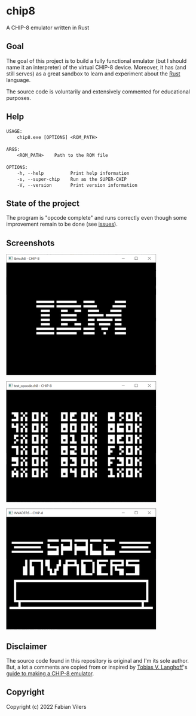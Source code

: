 # chip8

A CHIP-8 emulator written in Rust

## Goal

The goal of this project is to build a fully functional emulator (but I should name it an interpreter) of the virtual CHIP-8 device. Moreover, it has (and still serves) as a great sandbox to learn and experiment about the [Rust](https://www.rust-lang.org/) language.

The source code is voluntarily and extensively commented for educational purposes.

## Help

```
USAGE:
    chip8.exe [OPTIONS] <ROM_PATH>

ARGS:
    <ROM_PATH>    Path to the ROM file

OPTIONS:
    -h, --help          Print help information
    -s, --super-chip    Run as the SUPER-CHIP
    -V, --version       Print version information
```

## State of the project

The program is "opcode complete" and runs correctly even though some improvement remain to be done (see [issues](https://github.com/fvilers/chip8/issues)).

## Screenshots

![IBM Logo](screenshots/ibm_log.png)

![Test opcode](screenshots/test_opcode.png)

![Space Invaders](screenshots/space_invaders.png)

## Disclaimer

The source code found in this repository is original and I'm its sole author. But, a lot a comments are copied from or inspired by [Tobias V. Langhoff](https://github.com/tobiasvl)'s [guide to making a CHIP-8 emulator](https://tobiasvl.github.io/blog/write-a-chip-8-emulator/).

## Copyright

Copyright (c) 2022 Fabian Vilers
